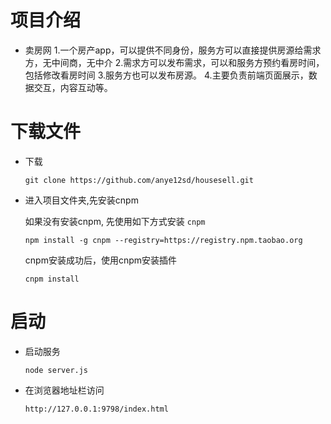 ﻿# 项目介绍
* 卖房网
	1.一个房产app，可以提供不同身份，服务方可以直接提供房源给需求方，无中间商，无中介
	2.需求方可以发布需求，可以和服务方预约看房时间，包括修改看房时间
	3.服务方也可以发布房源。
	4.主要负责前端页面展示，数据交互，内容互动等。

# 下载文件
* 下载

    ```
    git clone https://github.com/anye12sd/housesell.git
    ```

* 进入项目文件夹,先安装cnpm

   	如果没有安装cnpm, 先使用如下方式安装 `cnpm`
     ```
    npm install -g cnpm --registry=https://registry.npm.taobao.org
     ```
    cnpm安装成功后，使用cnpm安装插件
     ```
    cnpm install
    ```

# 启动

* 启动服务
	 ```
    node server.js
     ```

* 在浏览器地址栏访问
 	```
	http://127.0.0.1:9798/index.html
	```
